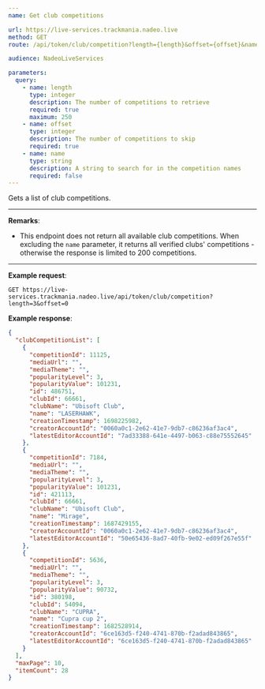```yaml
---
name: Get club competitions

url: https://live-services.trackmania.nadeo.live
method: GET
route: /api/token/club/competition?length={length}&offset={offset}&name={name}

audience: NadeoLiveServices

parameters:
  query:
    - name: length
      type: integer
      description: The number of competitions to retrieve
      required: true
      maximum: 250
    - name: offset
      type: integer
      description: The number of competitions to skip
      required: true
    - name: name
      type: string
      description: A string to search for in the competition names
      required: false
---
```


Gets a list of club competitions.

---

**Remarks**:

- This endpoint does not return all available club competitions. When excluding the `name` parameter, it returns all verified clubs' competitions - otherwise the response is limited to 200 competitions.

---

**Example request**:

```plain
GET https://live-services.trackmania.nadeo.live/api/token/club/competition?length=3&offset=0
```

**Example response**:

```json
{
  "clubCompetitionList": [
    {
      "competitionId": 11125,
      "mediaUrl": "",
      "mediaTheme": "",
      "popularityLevel": 3,
      "popularityValue": 101231,
      "id": 486751,
      "clubId": 66661,
      "clubName": "Ubisoft Club",
      "name": "LASERHAWK",
      "creationTimestamp": 1698225982,
      "creatorAccountId": "0060a0c1-2e62-41e7-9db7-c86236af3ac4",
      "latestEditorAccountId": "7ad33388-641e-4497-b063-c88e75552645"
    },
    {
      "competitionId": 7184,
      "mediaUrl": "",
      "mediaTheme": "",
      "popularityLevel": 3,
      "popularityValue": 101231,
      "id": 421113,
      "clubId": 66661,
      "clubName": "Ubisoft Club",
      "name": "Mirage",
      "creationTimestamp": 1687429155,
      "creatorAccountId": "0060a0c1-2e62-41e7-9db7-c86236af3ac4",
      "latestEditorAccountId": "50e65436-8ad7-40fb-9e02-ed09f267e55f"
    },
    {
      "competitionId": 5636,
      "mediaUrl": "",
      "mediaTheme": "",
      "popularityLevel": 3,
      "popularityValue": 90732,
      "id": 380198,
      "clubId": 54094,
      "clubName": "CUPRA",
      "name": "Cupra cup 2",
      "creationTimestamp": 1682528914,
      "creatorAccountId": "6ce163d5-f240-4741-870b-f2adad843865",
      "latestEditorAccountId": "6ce163d5-f240-4741-870b-f2adad843865"
    }
  ],
  "maxPage": 10,
  "itemCount": 28
}
```
